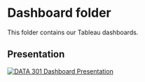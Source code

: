 # Dashboard folder

This folder contains our Tableau dashboards.

## Presentation

[![DATA 301 Dashboard Presentation](https://i.ytimg.com/vi/_aQ1W5y54HM/maxresdefault.jpg)](https://www.youtube.com/watch?v=_aQ1W5y54HM "DATA 301 Dashboard Presentation")
